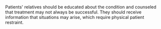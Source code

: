 Patients' relatives should be educated about the condition and counseled that treatment may not always be successful. They should receive information that situations may arise, which require physical patient restraint.
